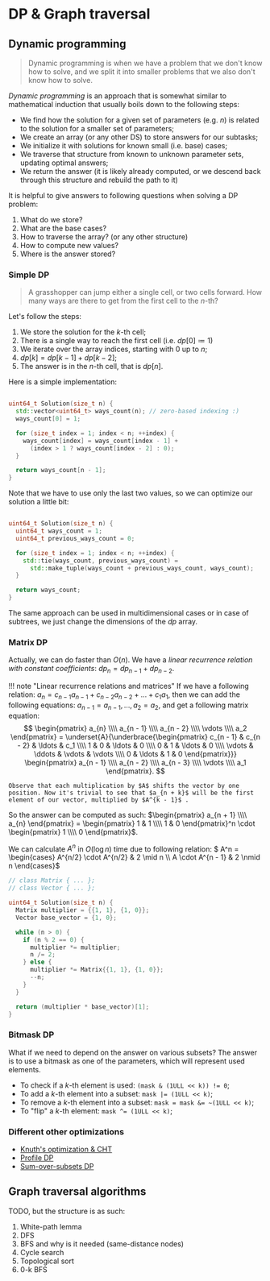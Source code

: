 # DP & Graph traversal

## Dynamic programming

> Dynamic programming is when we have a problem that we don't know how to solve, and we split it into smaller problems that we also don't know how to solve.

*Dynamic programming* is an approach that is somewhat similar to mathematical induction that usually boils down to the following steps:

* We find how the solution for a given set of parameters (e.g. $n$) is related to the solution for a smaller set of parameters;
* We create an array (or any other DS) to store answers for our subtasks;
* We initialize it with solutions for known small (i.e. base) cases;
* We traverse that structure from known to unknown parameter sets, updating optimal answers;
* We return the answer (it is likely already computed, or we descend back through this structure and rebuild the path to it)

It is helpful to give answers to following questions when solving a DP problem:

1. What do we store?
2. What are the base cases?
3. How to traverse the array? (or any other structure)
4. How to compute new values?
5. Where is the answer stored?

### Simple DP

> A grasshopper can jump either a single cell, or two cells forward. How many ways are there to get from the first cell to the $n$-th?

Let's follow the steps:

1. We store the solution for the $k$-th cell;
2. There is a single way to reach the first cell (i.e. $dp[0] \coloneqq 1$)
3. We iterate over the array indices, starting with $0$ up to $n$;
4. $dp[k] = dp[k - 1] + dp[k - 2]$;
5. The answer is in the $n$-th cell, that is $dp[n]$.

Here is a simple implementation:
```cpp title="Naive implementation"

uint64_t Solution(size_t n) {
  std::vector<uint64_t> ways_count(n); // zero-based indexing :)
  ways_count[0] = 1;

  for (size_t index = 1; index < n; ++index) {
    ways_count[index] = ways_count[index - 1] +
      (index > 1 ? ways_count[index - 2] : 0);
  }

  return ways_count[n - 1];
}
```

Note that we have to use only the last two values, so we can optimize our solution a little bit:

```cpp title="O(1) extra space implementation"

uint64_t Solution(size_t n) {
  uint64_t ways_count = 1;
  uint64_t previous_ways_count = 0;

  for (size_t index = 1; index < n; ++index) {
    std::tie(ways_count, previous_ways_count) =
      std::make_tuple(ways_count + previous_ways_count, ways_count);
  }

  return ways_count;
}
```

The same approach can be used in multidimensional cases or in case of subtrees, we just change the dimensions of the $dp$ array.

### Matrix DP

Actually, we can do faster than $O(n)$. We have a *linear recurrence relation with constant coefficients*: $dp_n = dp_{n - 1} + dp_{n - 2}$.

!!! note "Linear recurrence relations and matrices"
    If we have a following relation: $a_n = c_{n - 1} a_{n - 1} + c_{n - 2} a_{n - 2} + \ldots + c_1 a_1$, then we can add the following equations: $a_{n - 1} = a_{n - 1}, \ldots, a_2 = a_2$, and get a following matrix equation:
    $$
    \begin{pmatrix}
    a_{n} \\\\ a_{n - 1} \\\\ a_{n - 2} \\\\ \vdots \\\\ a_2
    \end{pmatrix} =
    \underset{A}{\underbrace{\begin{pmatrix}
      c_{n - 1} & c_{n - 2} & \ldots & c_1 \\\\
      1 & 0 & \ldots & 0 \\\\
      0 & 1 & \ldots & 0 \\\\
      \vdots & \ddots & \vdots & \vdots \\\\
      0 & \ldots & 1 & 0
    \end{pmatrix}}}
    \begin{pmatrix}
    a_{n - 1} \\\\ a_{n - 2} \\\\ a_{n - 3} \\\\ \vdots \\\\ a_1
    \end{pmatrix}.
    $$

    Observe that each multiplication by $A$ shifts the vector by one position. Now it's trivial to see that $a_{n + k}$ will be the first element of our vector, multiplied by $A^{k - 1}$ .

So the answer can be computed as such: $\begin{pmatrix} a_{n + 1} \\\\ a_{n} \end{pmatrix} = \begin{pmatrix} 1 & 1 \\\\ 1 & 0 \end{pmatrix}^n \cdot \begin{pmatrix} 1 \\\\ 0 \end{pmatrix}$.

We can calculate $A^n$ in $O(\log n)$ time due to following relation: $ A^n = \begin{cases} A^{n/2} \cdot A^{n/2} & 2 \mid n \\\\ A \cdot A^{n - 1} & 2 \nmid n \end{cases}$

```cpp title="Pseudocode"
// class Matrix { ... };
// class Vector { ... };

uint64_t Solution(size_t n) {
  Matrix multiplier = {{1, 1}, {1, 0}};
  Vector base_vector = {1, 0};

  while (n > 0) {
    if (n % 2 == 0) {
      multiplier *= multiplier;
      n /= 2;
    } else {
      multiplier *= Matrix{{1, 1}, {1, 0}};
      --n;
    }
  }

  return (multiplier * base_vector)[1];
}
```

### Bitmask DP

What if we need to depend on the answer on various subsets? The answer is to use a bitmask as one of the parameters, which will represent used elements.

* To check if a $k$-th element is used: ``` (mask & (1ULL << k)) != 0 ```;
* To add a $k$-th element into a subset: ``` mask |= (1ULL << k) ```;
* To remove a $k$-th element into a subset: ``` mask = mask &= ~(1ULL << k) ```;
* To "flip" a $k$-th element: ``` mask ^= (1ULL << k) ```;

### Different other optimizations

* [Knuth's optimization & CHT](https://usaco.guide/adv/dp-more?lang=cpp)
* [Profile DP](https://cp-algorithms.com/dynamic_programming/profile-dynamics.html)
* [Sum-over-subsets DP](https://usaco.guide/adv/dp-sos?lang=cpp)

## Graph traversal algorithms

TODO, but the structure is as such:

1. White-path lemma
2. DFS
3. BFS and why is it needed (same-distance nodes)
4. Cycle search
5. Topological sort
6. 0-k BFS

